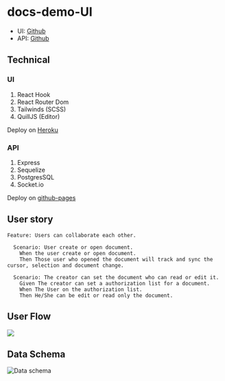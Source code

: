 # docs-demo-UI

- UI: [Github](https://github.com/becory/docs-demo-ui/)
- API: [Github](https://github.com/becory/docs-demo-express/)

## Technical

### UI
1. React Hook
2. React Router Dom
3. Tailwinds (SCSS)
4. QuillJS (Editor)

Deploy on [Heroku](https://mydocs-demo.herokuapp.com/)

### API
1. Express
2. Sequelize
3. PostgresSQL
4. Socket.io

Deploy on [github-pages](https://becory.github.io/docs-demo-ui/)

User story
---

```gherkin=
Feature: Users can collaborate each other.

  Scenario: User create or open document.
    When the user create or open document.
    Then Those user who opened the document will track and sync the cursor, selection and document change.

  Scenario: The creator can set the document who can read or edit it.
    Given The creator can set a authorization list for a document.
    When The User on the authorization list.
    Then He/She can be edit or read only the document.
```

User Flow
---
[![](https://mermaid.ink/img/eyJjb2RlIjoiZ3JhcGggVEJcbiAgc3ViZ3JhcGggXCJEb2N1bWVudFwiXG4gIE9wZW5bT3BlbiBEb2N1bWVudF1cbiAgZW5kXG5cbiAgc3ViZ3JhcGggXCJEb2N1bWVudCBMaXN0IFBhZ2VcIlxuICBEb2NMaXN0Rmxvd1tEb2N1bWVudCBMaXN0XVxuICBEb2NMaXN0RmxvdyAtLT4gQ3JlYXRlW0NyZWF0ZSBEb2N1bWVudF1cbiAgRG9jTGlzdEZsb3cgLS0-IFF1ZXJ5W1F1ZXJ5IExvZ2luIFVzZXIncyBEb2N1bWVudF1cbiAgQ3JlYXRlIC0tPiBPcGVuXG4gIFF1ZXJ5IC0tPiBPcGVuXG4gIGVuZFxuXG4gIHN1YmdyYXBoIFwiTG9naW4gUGFnZVwiXG4gIFN0YXJ0KHN0YXJ0KVxuICBTdGFydCAtLT4gTG9naW5cbiAgU3RhcnQgLS0-IFJlZ2lzdGVyXG4gIFJlZ2lzdGVyIC0tPiByZWdpc3RlckZvcm1bL1JlZ2lzdGVyIEZvcm0vXVxuICByZWdpc3RlckZvcm0gLS0-IHJlZ2lzdGVyT0t7SXMgc3VjY2Vzcz99XG4gIHJlZ2lzdGVyT0sgLS0gWWVzIC0tPiBMb2dpblxuICByZWdpc3Rlck9LIC0tIE5vIC0tPiBSZWdpc3RlclxuICBMb2dpbiAtLT4gbG9naW5Gb3JtWy9maWxsIFVzZXJuYW1lLCBQYXNzd29yZC9dXG4gIGxvZ2luRm9ybSAtLT4gbG9naW57aXMgTG9naW4_fVxuICBsb2dpbiAtLSBZZXMgLS0-IERvY0xpc3RGbG93W0RvY3VtZW50IExpc3RdXG4gIGxvZ2luIC0tIE5vIC0tPiBTdGFydFxuZW5kIiwibWVybWFpZCI6eyJ0aGVtZSI6ImRlZmF1bHQifSwidXBkYXRlRWRpdG9yIjpmYWxzZSwiYXV0b1N5bmMiOnRydWUsInVwZGF0ZURpYWdyYW0iOmZhbHNlfQ)](https://mermaid-js.github.io/mermaid-live-editor/edit#eyJjb2RlIjoiZ3JhcGggVEJcbiAgc3ViZ3JhcGggXCJEb2N1bWVudFwiXG4gIE9wZW5bT3BlbiBEb2N1bWVudF1cbiAgZW5kXG5cbiAgc3ViZ3JhcGggXCJEb2N1bWVudCBMaXN0IFBhZ2VcIlxuICBEb2NMaXN0Rmxvd1tEb2N1bWVudCBMaXN0XVxuICBEb2NMaXN0RmxvdyAtLT4gQ3JlYXRlW0NyZWF0ZSBEb2N1bWVudF1cbiAgRG9jTGlzdEZsb3cgLS0-IFF1ZXJ5W1F1ZXJ5IExvZ2luIFVzZXIncyBEb2N1bWVudF1cbiAgQ3JlYXRlIC0tPiBPcGVuXG4gIFF1ZXJ5IC0tPiBPcGVuXG4gIGVuZFxuXG4gIHN1YmdyYXBoIFwiTG9naW4gUGFnZVwiXG4gIFN0YXJ0KHN0YXJ0KVxuICBTdGFydCAtLT4gTG9naW5cbiAgU3RhcnQgLS0-IFJlZ2lzdGVyXG4gIFJlZ2lzdGVyIC0tPiByZWdpc3RlckZvcm1bL1JlZ2lzdGVyIEZvcm0vXVxuICByZWdpc3RlckZvcm0gLS0-IHJlZ2lzdGVyT0t7SXMgc3VjY2Vzcz99XG4gIHJlZ2lzdGVyT0sgLS0gWWVzIC0tPiBMb2dpblxuICByZWdpc3Rlck9LIC0tIE5vIC0tPiBSZWdpc3RlclxuICBMb2dpbiAtLT4gbG9naW5Gb3JtWy9maWxsIFVzZXJuYW1lLCBQYXNzd29yZC9dXG4gIGxvZ2luRm9ybSAtLT4gbG9naW57aXMgTG9naW4_fVxuICBsb2dpbiAtLSBZZXMgLS0-IERvY0xpc3RGbG93W0RvY3VtZW50IExpc3RdXG4gIGxvZ2luIC0tIE5vIC0tPiBTdGFydFxuZW5kIiwibWVybWFpZCI6IntcbiAgXCJ0aGVtZVwiOiBcImRlZmF1bHRcIlxufSIsInVwZGF0ZUVkaXRvciI6ZmFsc2UsImF1dG9TeW5jIjp0cnVlLCJ1cGRhdGVEaWFncmFtIjpmYWxzZX0)

## Data Schema
![Data schema](https://i.imgur.com/u4iPBWB.png)
